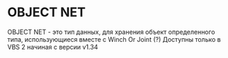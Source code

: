 # OBJECT NET
OBJECT NET - это тип данных, для хранения объект определенного типа, использующиеся вместе с Winch Or Joint (?)
Доступны только в VBS 2 начиная с версии v1.34